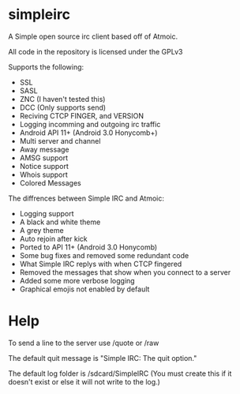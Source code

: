 # simpleirc
A Simple open source irc client based off of Atmoic.

All code in the repository is licensed under the GPLv3

Supports the following:
* SSL
* SASL
* ZNC (I haven't tested this)
* DCC (Only supports send)
* Reciving CTCP FINGER, and VERSION
* Logging incomming and outgoing irc traffic
* Android API 11+ (Android 3.0 Honycomb+)
* Multi server and channel
* Away message
* AMSG support
* Notice support
* Whois support
* Colored Messages

The diffrences between Simple IRC and Atmoic:
* Logging support
* A black and white theme
* A grey theme
* Auto rejoin after kick
* Ported to API 11+ (Android 3.0 Honycomb)
* Some bug fixes and removed some redundant code
* What Simple IRC replys with when CTCP fingered
* Removed the messages that show when you connect to a server
* Added some more verbose logging
* Graphical emojis not enabled by default

# Help
To send a line to the server use /quote or /raw

The default quit message is "Simple IRC: The quit option."

The default log folder is /sdcard/SimpleIRC (You must create this if it doesn't exist or else it will not write to the log.)

